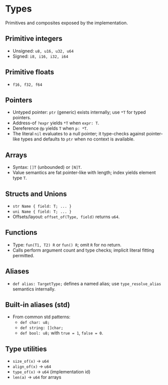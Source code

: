 # Types

Primitives and composites exposed by the implementation.

## Primitive integers
- Unsigned: `u8, u16, u32, u64`
- Signed: `i8, i16, i32, i64`

## Primitive floats
- `f16, f32, f64`

## Pointers
- Untyped pointer: `ptr` (generic) exists internally; use `*T` for typed pointers.
- Address-of `?expr` yields `*T` when `expr: T`.
- Dereference `@p` yields `T` when `p: *T`.
- The literal `nil` evaluates to a null pointer; it type-checks against pointer-like types and defaults to `ptr` when no context is available.

## Arrays
- Syntax: `[]T` (unbounded) or `[N]T`.
- Value semantics are fat pointer-like with length; index yields element type `T`.

## Structs and Unions
- `str Name { field: T; ... }`
- `uni Name { field: T; ... }`
- Offsets/layout: `offset_of(Type, field)` returns `u64`.

## Functions
- Type: `fun(T1, T2) R` or `fun() R`; omit `R` for no return.
- Calls perform argument count and type checks; implicit literal fitting permitted.

## Aliases
- `def alias: TargetType;` defines a named alias; use `type_resolve_alias` semantics internally.

## Built-in aliases (std)
- From common std patterns:
  - `def char: u8;`
  - `def string: []char;`
  - `def bool: u8;` with `true = 1`, `false = 0`.

## Type utilities
- `size_of(x)` → `u64`
- `align_of(x)` → `u64`
- `type_of(x)` → `u64` (implementation id)
- `len(a)` → `u64` for arrays

